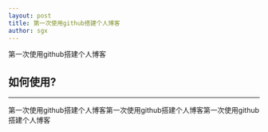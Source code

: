 ```yaml
---
layout: post
title: 第一次使用github搭建个人博客
author: sgx
---
```


第一次使用github搭建个人博客

## 如何使用? 
-----

第一次使用github搭建个人博客第一次使用github搭建个人博客第一次使用github搭建个人博客